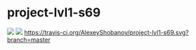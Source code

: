 # project-lvl1-s69
<a href="https://codeclimate.com/github/AlexeyShobanov/project-lvl1-s69"><img src="https://codeclimate.com/github/AlexeyShobanov/project-lvl1-s69/badges/gpa.svg" /></a>
<a href="https://codeclimate.com/github/AlexeyShobanov/project-lvl1-s69"><img src="https://codeclimate.com/github/AlexeyShobanov/project-lvl1-s69/badges/issue_count.svg" /></a>
https://travis-ci.org/AlexeyShobanov/project-lvl1-s69.svg?branch=master
